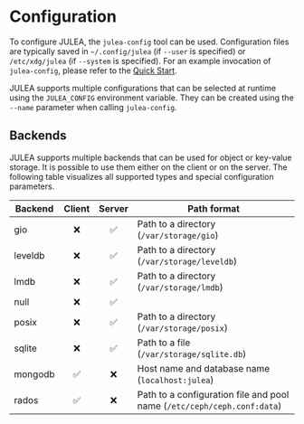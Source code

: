 # Configuration

To configure JULEA, the `julea-config` tool can be used.
Configuration files are typically saved in `~/.config/julea` (if `--user` is specified) or `/etc/xdg/julea` (if `--system` is specified).
For an example invocation of `julea-config`, please refer to the [Quick Start](../README.md#quick-start).

JULEA supports multiple configurations that can be selected at runtime using the `JULEA_CONFIG` environment variable.
They can be created using the `--name` parameter when calling `julea-config`.

## Backends

JULEA supports multiple backends that can be used for object or key-value storage.
It is possible to use them either on the client or on the server.
The following table visualizes all supported types and special configuration parameters.

| Backend | Client | Server | Path format  |
|---------|:------:|:------:|--------------|
| gio     | ❌     | ✅     | Path to a directory (`/var/storage/gio`) |
| leveldb | ❌     | ✅     | Path to a directory (`/var/storage/leveldb`) |
| lmdb    | ❌     | ✅     | Path to a directory (`/var/storage/lmdb`) |
| null    | ❌     | ✅     |  |
| posix   | ❌     | ✅     | Path to a directory (`/var/storage/posix`) |
| sqlite  | ❌     | ✅     | Path to a file (`/var/storage/sqlite.db`) |
| mongodb | ✅     | ❌     | Host name and database name (`localhost:julea`) |
| rados   | ✅     | ❌     | Path to a configuration file and pool name (`/etc/ceph/ceph.conf:data`) |
